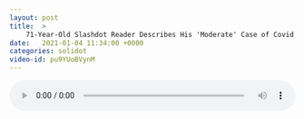 ```yaml
---
layout: post
title:  >
    71-Year-Old Slashdot Reader Describes His 'Moderate' Case of Covid
date:   2021-01-04 11:34:00 +0000
categories: solidot
video-id: pu9YUoBVynM
---
```


<audio src="/assets/c16de3885f973cea283ac74f7d724a9b.mp3" style="width: 100%;" controls></audio>

